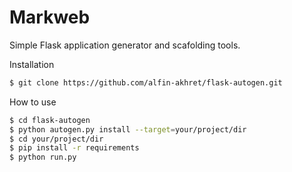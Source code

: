 # Markweb

Simple Flask application generator and scafolding tools.

Installation
```sh
$ git clone https://github.com/alfin-akhret/flask-autogen.git
```


How to use
```sh
$ cd flask-autogen
$ python autogen.py install --target=your/project/dir
$ cd your/project/dir
$ pip install -r requirements
$ python run.py
```
